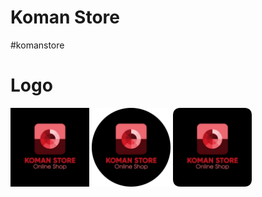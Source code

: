 # Koman Store
#komanstore

# Logo
[<img alt="Logo" title="Logo" width="25%" src="https://raw.githubusercontent.com/komanstore/komanstore.github.io/main/assets/logo/koman_store_logo.jpg" />](https://raw.githubusercontent.com/komanstore/komanstore.github.io/main/assets/logo/koman_store_logo.jpg) [<img alt="Logo" title="Logo" width="25%" src="https://raw.githubusercontent.com/komanstore/komanstore.github.io/main/assets/logo/koman_store_logo_circle.png" />](https://raw.githubusercontent.com/komanstore/komanstore.github.io/main/assets/logo/koman_store_logo_circle.png) [<img alt="Logo" title="Logo" width="25%" src="https://raw.githubusercontent.com/komanstore/komanstore.github.io/main/assets/logo/koman_store_logo_round.png" />](https://raw.githubusercontent.com/komanstore/komanstore.github.io/main/assets/logo/koman_store_logo_round.png)

